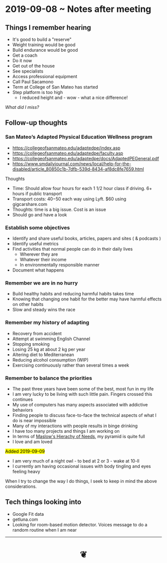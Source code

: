 # 2019-09-08 ~ Notes after meeting



## Things I remember hearing

* It's good to build a "reserve"
* Weight training would be good
* Build endurance would be good
* Get a coach
* Do it now
* Get out of the house
* See specialists
* Access professional equipment
* Call Paul Sacamono
* Term at College of San Mateo has started
* Step platform is too high
	* I reduced height and - wow - what a nice difference!

_What did I miss?_

## Follow-up thoughts

###  San Mateo’s Adapted Physical Education Wellness program

* https://collegeofsanmateo.edu/adaptedpe/index.asp
* https://collegeofsanmateo.edu/adaptedpe/faculty.asp
* https://collegeofsanmateo.edu/adaptedpe/docs/AdaptedPEGeneral.pdf
* https://www.smdailyjournal.com/news/local/help-for-the-disabled/article_80850c1b-7dfb-539d-8434-af8dc8fe7659.html

Thoughts

* Time: Should allow four hours for each 1 1/2 hour class if driving. 6+ hours if public transport
* Transport costs: $40-$50 each way using Lyft. $60 using gigcarshare.com
* Thoughts: time is a big issue. Cost is an issue
* Should go and have a look

### Establish some objectives

* Identify and share useful books, articles, papers and sites ( & podcasts )
* Identify useful metrics
* Find activities that normal people can do in their daily lives
	* Wherever they are
	* Whatever their income
	* In environmentally responsible manner
* Document what happens


### Remember we are in no hurry

* Build healthy habits and reducing harmful habits takes time
* Knowing that changing one habit for the better may have harmful effects on other habits
* Slow and steady wins the race


### Remember my history of adapting

* Recovery from accident
* Attempt at swimming English Channel
* Stopping smoking
* Losing 25 kg at about 2 kg per year
* Altering diet to Mediterranean
* Reducing alcohol consumption (WIP)
* Exercising continuously rather than several times a week

### Remember to balance the priorities

* The past three years have been some of the best, most fun in my life
* I am very lucky to be living with such little pain. Fingers crossed this continues
* My use of computers has many aspects associated with addictive behaviors
* Finding people to discuss face-to-face the technical aspects of what I do is near impossible
* Many of my interactions with people results in binge drinking
* I have too many projects and things I am working on
* In terms of [Maslow's Hierachy of Needs]( https://en.wikipedia.org/wiki/Maslow%27s_hierarchy_of_needs ), my pyramid is quite full
* I love and am loved

<marK>Added 2019-09-09</mark>

* I am very much of a night owl - to bed at 2 or 3 - wake at 10-ll
* I currently am having occasional issues with body tingling and eyes feeling heavy

When I try to change the way I do things, I seek to keep in mind the above considerations.

## Tech things looking into

* Google Fit data
* getluna.com
* Looking for room-based motion detector. Voices message to do a random routine when I am near

***

# <center title="hello!" ><a href=javascript:window.scrollTo(0,0); style=text-decoration:none; > ❦ </a></center>
